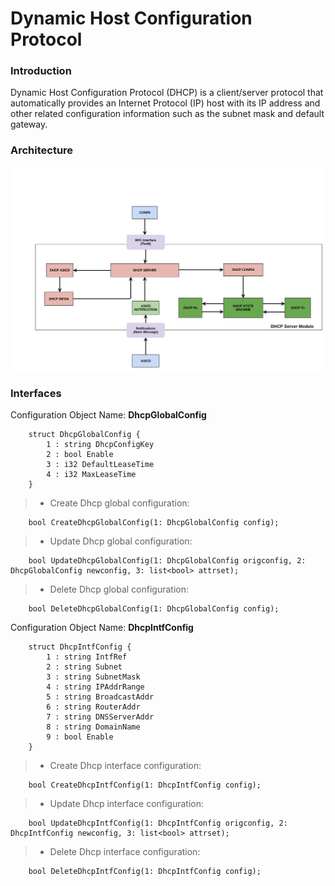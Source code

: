 # Dynamic Host Configuration Protocol

### Introduction
Dynamic Host Configuration Protocol (DHCP) is a client/server protocol that automatically provides an Internet Protocol (IP) host with its IP address and other related configuration information such as the subnet mask and default gateway.


### Architecture
![DHCP Architecture](docs/DHCP.png "DHCP Architecture")

### Interfaces
Configuration Object Name: **DhcpGlobalConfig**

		struct DhcpGlobalConfig {
			1 : string DhcpConfigKey
			2 : bool Enable
			3 : i32 DefaultLeaseTime
			4 : i32 MaxLeaseTime
		}


> - Create Dhcp global configuration:

		bool CreateDhcpGlobalConfig(1: DhcpGlobalConfig config);

> - Update Dhcp global configuration:

		bool UpdateDhcpGlobalConfig(1: DhcpGlobalConfig origconfig, 2: DhcpGlobalConfig newconfig, 3: list<bool> attrset);

> - Delete Dhcp global configuration:

		bool DeleteDhcpGlobalConfig(1: DhcpGlobalConfig config);

Configuration Object Name: **DhcpIntfConfig**

		struct DhcpIntfConfig {
			1 : string IntfRef
			2 : string Subnet
			3 : string SubnetMask
			4 : string IPAddrRange
			5 : string BroadcastAddr
			6 : string RouterAddr
			7 : string DNSServerAddr
			8 : string DomainName
			9 : bool Enable
		}


> - Create Dhcp interface configuration:

		bool CreateDhcpIntfConfig(1: DhcpIntfConfig config);

> - Update Dhcp interface configuration:

		bool UpdateDhcpIntfConfig(1: DhcpIntfConfig origconfig, 2: DhcpIntfConfig newconfig, 3: list<bool> attrset);

> - Delete Dhcp interface configuration:

		bool DeleteDhcpIntfConfig(1: DhcpIntfConfig config);
